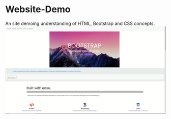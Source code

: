 # Website-Demo
An site demoing understanding of HTML, Bootstrap and CSS concepts.
![](img/websiteGif.gif)
